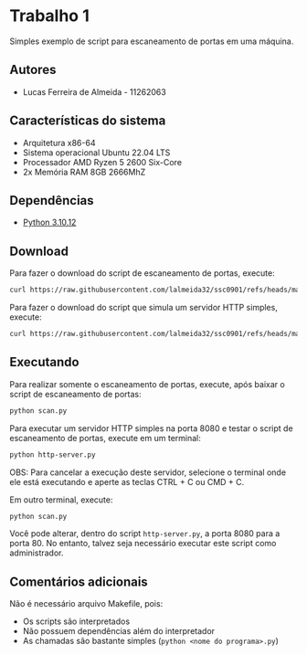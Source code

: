 # Trabalho 1

Simples exemplo de script para escaneamento de portas em uma máquina.

## Autores

- Lucas Ferreira de Almeida - 11262063

## Características do sistema

- Arquitetura x86-64
- Sistema operacional Ubuntu 22.04 LTS
- Processador AMD Ryzen 5 2600 Six-Core
- 2x Memória RAM 8GB 2666MhZ

## Dependências

- [Python 3.10.12](https://www.python.org/downloads/)

## Download

Para fazer o download do script de escaneamento de portas, execute:

```bash
curl https://raw.githubusercontent.com/lalmeida32/ssc0901/refs/heads/main/trabalho-1/scan.py -o scan.py
```

Para fazer o download do script que simula um servidor HTTP simples, execute:

```bash
curl https://raw.githubusercontent.com/lalmeida32/ssc0901/refs/heads/main/trabalho-1/http-server.py -o http-server.py
```

## Executando

Para realizar somente o escaneamento de portas, execute, após baixar o script de escaneamento de portas:

```bash
python scan.py
```

Para executar um servidor HTTP simples na porta 8080 e testar o script de escaneamento de portas, execute em um terminal:

```bash
python http-server.py
```

OBS: Para cancelar a execução deste servidor, selecione o terminal onde ele está executando e aperte as teclas CTRL + C ou CMD + C.

Em outro terminal, execute:

```bash
python scan.py
```

Você pode alterar, dentro do script `http-server.py`, a porta 8080 para a porta 80. No entanto, talvez seja necessário executar este script como administrador.

## Comentários adicionais

Não é necessário arquivo Makefile, pois:

- Os scripts são interpretados
- Não possuem dependências além do interpretador
- As chamadas são bastante simples (`python <nome do programa>.py`)
